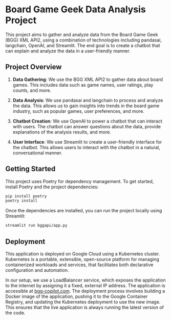 # Board Game Geek Data Analysis Project

This project aims to gather and analyze data from the Board Game Geek (BGG) XML API2, using a combination of technologies including pandasai, langchain, OpenAI, and Streamlit. The end goal is to create a chatbot that can explain and analyze the data in a user-friendly manner.

## Project Overview

1. **Data Gathering**: We use the BGG XML API2 to gather data about board games. This includes data such as game names, user ratings, play counts, and more.

2. **Data Analysis**: We use pandasai and langchain to process and analyze the data. This allows us to gain insights into trends in the board game industry, such as popular games, user preferences, and more.

3. **Chatbot Creation**: We use OpenAI to power a chatbot that can interact with users. The chatbot can answer questions about the data, provide explanations of the analysis results, and more.

4. **User Interface**: We use Streamlit to create a user-friendly interface for the chatbot. This allows users to interact with the chatbot in a natural, conversational manner.

## Getting Started

This project uses Poetry for dependency management. To get started, install Poetry and the project dependencies:

```bash
pip install poetry
poetry install
```

Once the dependencies are installed, you can run the project locally using Streamlit:

```bash
streamlit run bggapi/app.py
```

## Deployment

This application is deployed on Google Cloud using a Kubernetes cluster. Kubernetes is a portable, extensible, open-source platform for managing containerized workloads and services, that facilitates both declarative configuration and automation. 

In our setup, we use a LoadBalancer service, which exposes the application to the internet by assigning it a fixed, external IP address. The application is accessible at [bgg-copilot.com](http://bgg-copilot.com). The deployment process involves building a Docker image of the application, pushing it to the Google Container Registry, and updating the Kubernetes deployment to use the new image. This ensures that the live application is always running the latest version of the code.